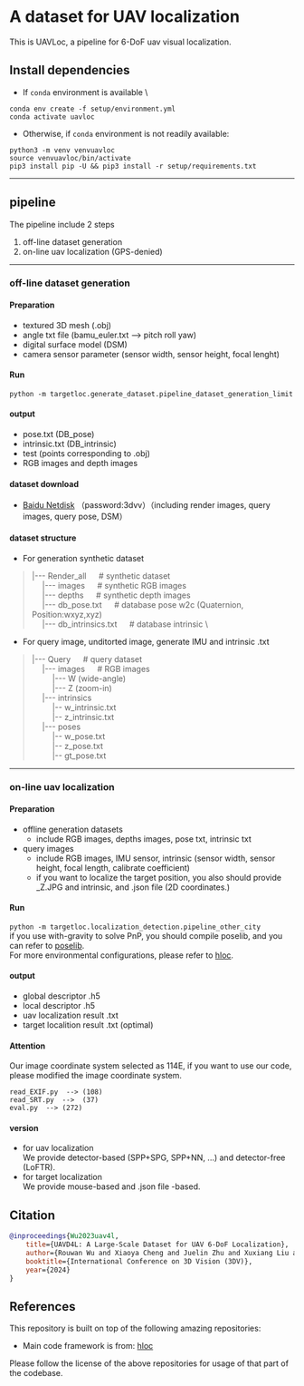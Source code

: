 # A dataset for UAV localization
This is UAVLoc, a pipeline for 6-DoF uav visual localization.
## Install dependencies
- If `conda` environment is available \
```
conda env create -f setup/environment.yml
conda activate uavloc
```
- Otherwise, if `conda` environment is not readily available:
```
python3 -m venv venvuavloc
source venvuavloc/bin/activate
pip3 install pip -U && pip3 install -r setup/requirements.txt
```
***
## pipeline
The pipeline include 2 steps
1) off-line dataset generation
2) on-line uav localization (GPS-denied)
***
### off-line dataset generation
#### Preparation
 - textured 3D mesh (.obj)
 - angle txt file (bamu_euler.txt --> pitch roll yaw)
 - digital surface model (DSM)
 - camera sensor parameter (sensor width, sensor height, focal lenght)
#### Run 
`python -m targetloc.generate_dataset.pipeline_dataset_generation_limit`
#### output
- pose.txt (DB_pose)
- intrinsic.txt (DB_intrinsic)
- test (points corresponding to .obj) 
- RGB images and depth images
#### dataset download
- [Baidu Netdisk](https://pan.baidu.com/s/1zucziFBX8eZcl7foNrJ0Rg) （password:3dvv）（including render images, query images, query pose, DSM）
#### dataset structure
- For generation synthetic dataset
> |---  Render_all     &emsp;     # synthetic dataset \
> &emsp;    |--- images  &emsp;   # synthetic RGB images \
> &emsp;    |--- depths  &emsp;   # synthetic depth images \
> &emsp;    |--- db_pose.txt  &emsp;   # database pose w2c  (Quaternion, Position:wxyz,xyz) \
> &emsp;    |--- db_intrinsics.txt  &emsp;  # database intrinsic \
- For query image, unditorted image, generate IMU and intrinsic .txt
> |--- Query &emsp; # query dataset \
> &emsp; |--- images &emsp;  # RGB images \
> &emsp; &emsp; |--- W (wide-angle)  \
> &emsp; &emsp; |--- Z (zoom-in) \
> &emsp; |--- intrinsics \
> &emsp; &emsp; |-- w_intrinsic.txt \
> &emsp; &emsp; |-- z_intrinsic.txt \
> &emsp; |--- poses \
> &emsp; &emsp; |-- w_pose.txt \
> &emsp; &emsp; |-- z_pose.txt \
> &emsp; &emsp; |-- gt_pose.txt 
***
### on-line uav localization
#### Preparation
 - offline generation datasets
    - include RGB images, depths images, pose txt, intrinsic txt
 - query images
    - include RGB images, IMU sensor, intrinsic (sensor width, sensor height, focal length, calibrate coefficient)
    - if you want to localize the target position, you also should provide _Z.JPG and intrinsic, and .json file (2D coordinates.)
#### Run 
`python -m targetloc.localization_detection.pipeline_other_city` \
if you use with-gravity to solve PnP, you should compile poselib, and you can refer to [poselib](https://github.com/vlarsson/PoseLib). \
For more environmental configurations, please refer to [hloc](https://github.com/cvg/Hierarchical-Localization).
#### output
- global descriptor .h5
- local descriptor .h5
- uav localization result .txt
- target localition result .txt (optimal)
#### Attention
Our image coordinate system selected as 114E, if you want to use our code, please modified the image coordinate system.
```
read_EXIF.py  --> (108)
read_SRT.py  -->  (37)
eval.py  --> (272)
```
#### version
- for uav localization \
   We provide detector-based (SPP+SPG, SPP+NN, ...) and detector-free (LoFTR).
- for target localization \
   We provide mouse-based and .json file -based.

## Citation

```bibtex
@inproceedings{Wu2023uav4l,
    title={UAVD4L: A Large-Scale Dataset for UAV 6-DoF Localization}, 
    author={Rouwan Wu and Xiaoya Cheng and Juelin Zhu and Xuxiang Liu and Maojun Zhang and Shen Yan},
    booktitle={International Conference on 3D Vision (3DV)},
    year={2024}
}
```
## References
This repository is built on top of the following amazing repositories: 
* Main code framework is from: [hloc](https://github.com/cvg/Hierarchical-Localization)

Please follow the license of the above repositories for usage of that part of the codebase. 
